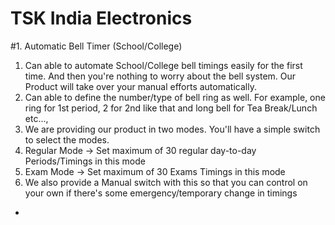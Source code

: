 # TSK India Electronics

#1. Automatic Bell Timer (School/College)
1. Can able to automate School/College bell timings easily for the first time. And then you're nothing to worry about the bell system. Our Product will take over your manual efforts automatically.
2. Can able to define the number/type of bell ring as well. For example, one ring for 1st period, 2 for 2nd like that and long bell for Tea Break/Lunch etc...,
3. We are providing our product in two modes. You'll have a simple switch to select the modes.
  1. Regular Mode -> Set maximum of 30 regular day-to-day Periods/Timings in this mode
  2. Exam Mode -> Set maximum of 30 Exams Timings in this mode
4. We also provide a Manual switch with this so that you can control on your own if there's some emergency/temporary change in timings
- 

